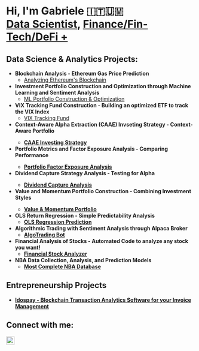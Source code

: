 <h1>Hi, I'm Gabriele 🇮🇹🇺🇲<br/><a href="https://github.com/gabrielmountains">Data Scientist</a>, <a href="https://www.linkedin.com/in/montigabriele/"> Finance/Fin-Tech/DeFi +</a>

<h2>Data Science & Analytics Projects:</h2>

- <b>Blockchain Analysis - Ethereum Gas Price Prediction</b>
  - [Analyzing Ethereum's Blockchain](https://github.com/gabrielmountains/Analyzing-Ethereum-Blockchain)
- <b>Investment Portfolio Construction and Optimization through Machine Learning and Sentiment Analysis</b>
  - [ML Portfolio Construction & Optimization](https://github.com/gabrielmountains/Quantitative-Portfolio-Construction-Optimization)
- <b>VIX Tracking Fund Construction - Building an optimized ETF to track the VIX Index</b>
  - [VIX Tracking Fund](https://github.com/gabrielmountains/VIX-Tracking-Fund-Construction)
- <b>Context-Aware Alpha Extraction (CAAE) Invseting Strategy - Context-Aware Portfolio
  - [CAAE Investing Strategy]()
- <b>Portfolio Metrics and Factor Exposure Analysis - Comparing Performance
  - [Portfolio Factor Exposure Analysis](https://github.com/gabrielmountains/Portfolio-Metrics-and-Factor-Exposure-Analysis)
- <b>Dividend Capture Strategy Analysis - Testing for Alpha
  - [Dividend Capture Analysis](https://github.com/gabrielmountains/Dividend-Capture-Strategy-Analysis)
- <b>Value and Momentum Portfolio Construction - Combining Investment Styles
  - [Value & Momentum Portfolio](https://github.com/gabrielmountains/Value-and-Momentum-Portfolio-Construction)
- OLS Return Regression - Simple Predictability Analysis
  - [OLS Regression Prediction](https://github.com/gabrielmountains/OLS-Return-Predictability-Analysis)
- <b>Algorithmic Trading with Sentiment Analysis through Alpaca Broker</b>
  - [AlgoTrading Bot](https://github.com/gabrielmountains/AlgoTrading-Bot)
- <b>Financial Analysis of Stocks - Automated Code to analyze any stock you want!</b>
  - [Financial Stock Analyzer](https://github.com/gabrielmountains/Financial-Stock-Analyzer)
- <b>NBA Data Collection, Analysis, and Prediction Models</b>
  - [Most Complete NBA Database](https://github.com/gabrielmountains/NBA-Data-Analysis)

<h2>Entrepreneurship Projects</h2>

- [Idospay - Blockchain Transaction Analytics Software for your Invoice Management](https://idospay.com/en/)

<h2>Connect with me:</h2>

[<img align="left" alt="GabrieleMonti | LinkedIn" width="22px" src="https://cdn.jsdelivr.net/npm/simple-icons@v3/icons/linkedin.svg" />][linkedin]

[linkedin]: https://www.linkedin.com/in/montigabriele/

<!--
**joshmadakor1/joshmadakor1** is a ✨ _special_ ✨ repository because its `README.md` (this file) appears on your GitHub profile.

Here are some ideas to get you started:

- 🔭 I’m currently working on ...
- 🌱 I’m currently learning ...
- 👯 I’m looking to collaborate on ...
- 🤔 I’m looking for help with ...
- 💬 Ask me about ...
- 📫 How to reach me: ...
- 😄 Pronouns: ...
- ⚡ Fun fact: ...
-->
